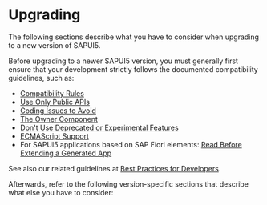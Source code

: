 <!-- loio9638e4fce1bd45f4bebf7c219672908c -->

# Upgrading

The following sections describe what you have to consider when upgrading to a new version of SAPUI5.

Before upgrading to a newer SAPUI5 version, you must generally first ensure that your development strictly follows the documented compatibility guidelines, such as:

-   [Compatibility Rules](compatibility-rules-91f0873.md)
-   [Use Only Public APIs](../03_Get-Started/use-only-public-apis-b0d5fe2.md)
-   [Coding Issues to Avoid](../05_Developing_Apps/coding-issues-to-avoid-3877872.md)
-   [The Owner Component](../04_Essentials/the-owner-component-a7a3138.md)
-   [Don't Use Deprecated or Experimental Features](../03_Get-Started/don-t-use-deprecated-or-experimental-features-a8bd1a8.md)
-   [ECMAScript Support](ecmascript-support-0cb44d7.md)
-   For SAPUI5 applications based on SAP Fiori elements: [Read Before Extending a Generated App](../06_SAP_Fiori_Elements/read-before-extending-a-generated-app-d9c146a.md)

See also our related guidelines at [Best Practices for Developers](../03_Get-Started/best-practices-for-developers-28fcd55.md).

Afterwards, refer to the following version-specific sections that describe what else you have to consider:

